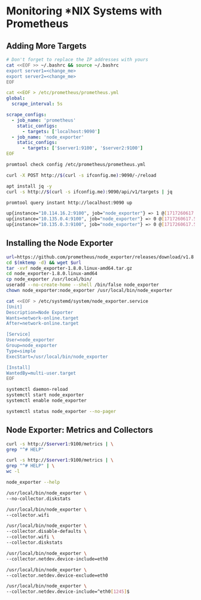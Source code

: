 # Monitoring *NIX Systems with Prometheus


## Adding More Targets


```bash
# Don't forget to replace the IP addresses with yours
cat <<EOF >> ~/.bashrc && source ~/.bashrc
export server1=<change_me>
export server2=<change_me>
EOF
```


```yaml
cat <<EOF > /etc/prometheus/prometheus.yml
global:
  scrape_interval: 5s

scrape_configs:
  - job_name: 'prometheus'
    static_configs:
      - targets: ['localhost:9090']
  - job_name: 'node_exporter'
    static_configs:
      - targets: ['$server1:9100', '$server2:9100']
EOF
```


```bash
promtool check config /etc/prometheus/prometheus.yml
```


```bash
curl -X POST http://$(curl -s ifconfig.me):9090/-/reload
```


```bash
apt install jq -y
curl -s http://$(curl -s ifconfig.me):9090/api/v1/targets | jq
```


```bash
promtool query instant http://localhost:9090 up
```


```bash
up{instance="10.114.16.2:9100", job="node_exporter"} => 1 @[1717260617.57]
up{instance="10.135.0.4:9100", job="node_exporter"} => 0 @[1717260617.57]
up{instance="10.135.0.3:9100", job="node_exporter"} => 0 @[1717260617.57]
```


## Installing the Node Exporter


```bash
url=https://github.com/prometheus/node_exporter/releases/download/v1.8.0/node_exporter-1.8.0.linux-amd64.tar.gz
cd $(mktemp -d) && wget $url
tar -xvf node_exporter-1.8.0.linux-amd64.tar.gz
cd node_exporter-1.8.0.linux-amd64
cp node_exporter /usr/local/bin/
useradd --no-create-home --shell /bin/false node_exporter
chown node_exporter:node_exporter /usr/local/bin/node_exporter
```


```bash
cat <<EOF > /etc/systemd/system/node_exporter.service
[Unit]
Description=Node Exporter
Wants=network-online.target
After=network-online.target

[Service]
User=node_exporter
Group=node_exporter
Type=simple
ExecStart=/usr/local/bin/node_exporter

[Install]
WantedBy=multi-user.target
EOF
```


```bash
systemctl daemon-reload
systemctl start node_exporter
systemctl enable node_exporter
```


```bash
systemctl status node_exporter --no-pager
```


## Node Exporter: Metrics and Collectors


```bash
curl -s http://$server1:9100/metrics | \
grep "^# HELP"
```


```bash
curl -s http://$server1:9100/metrics | \
grep "^# HELP" | \
wc -l
```


```bash
node_exporter --help
```


```bash
/usr/local/bin/node_exporter \
--no-collector.diskstats
```


```bash
/usr/local/bin/node_exporter \
--collector.wifi
```


```bash
/usr/local/bin/node_exporter \
--collector.disable-defaults \
--collector.wifi \
--collector.diskstats
```


```bash
/usr/local/bin/node_exporter \
--collector.netdev.device-include=eth0
```


```bash
/usr/local/bin/node_exporter \
--collector.netdev.device-exclude=eth0
```


```bash
/usr/local/bin/node_exporter \
--collector.netdev.device-include=^eth0[1245]$
```